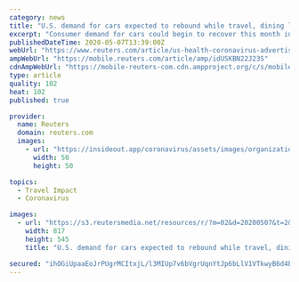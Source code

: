 ```yaml
---
category: news
title: "U.S. demand for cars expected to rebound while travel, dining lag: ad agency"
excerpt: "Consumer demand for cars could begin to recover this month in the United States after steep declines due to the coronavirus pandemic, but the hard-hit travel and dining industries will likely continue to face difficult times,"
publishedDateTime: 2020-05-07T13:39:00Z
webUrl: "https://www.reuters.com/article/us-health-coronavirus-advertising-idUSKBN22J23S"
ampWebUrl: "https://mobile.reuters.com/article/amp/idUSKBN22J23S"
cdnAmpWebUrl: "https://mobile-reuters-com.cdn.ampproject.org/c/s/mobile.reuters.com/article/amp/idUSKBN22J23S"
type: article
quality: 102
heat: 102
published: true

provider:
  name: Reuters
  domain: reuters.com
  images:
    - url: "https://insideout.app/coronavirus/assets/images/organizations/reuters.com-50x50.jpg"
      width: 50
      height: 50

topics:
  - Travel Impact
  - Coronavirus

images:
  - url: "https://s3.reutersmedia.net/resources/r/?m=02&d=20200507&t=2&i=1517811872&w=&fh=545px&fw=&ll=&pl=&sq=&r=LYNXMPEG4617J"
    width: 817
    height: 545
    title: "U.S. demand for cars expected to rebound while travel, dining lag: ad agency"

secured: "ihOGiUpaaEoJrPUgrMCItxjL/l3MIUp7v6bVgrUqnYtJp6bLlV1VTkwyB6d4EW6rkJ8J9Ircr1Di2eisCnuBlJEo1irXvBOSgdLVAFaUcE146mr32OfwGCITzqHtXNmIdOP4FKo4t4oiBZo0lQ/BW46/A2qzjrPXqwjN7/7s8+CZJHIPjNrCS3iEetz01prY0kdK4cTQ+ahRqu6ajjgCglxNTYo/Y9j3PIn8LZKTly5PXXRPRDPCk607pm6zEOfC7C3nadEQ3O/eWNH9dwXRPDnmoEPuNS9Ltxe7ofWrs0GQo6BO80vE31hFJqYAg6iP;E1WtFge8k+ezAvtSHqfPhw=="
---
```


